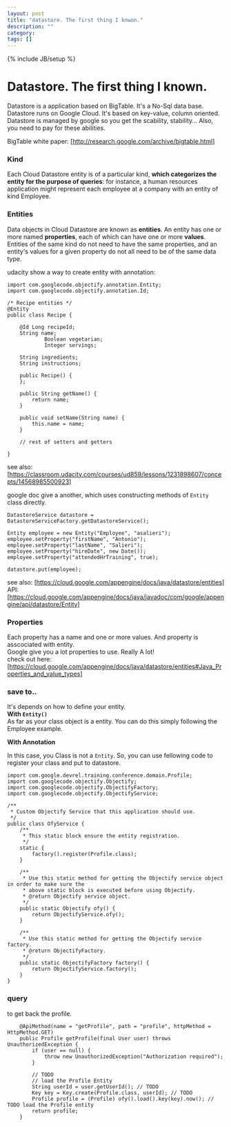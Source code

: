 ```yaml
---
layout: post
title: "datastore. The first thing I knwon."
description: ""
category: 
tags: []
---
```

{% include JB/setup %}

# Datastore. The first thing I known.

Datastore is a application based on BigTable. It's a No-Sql data base. Datastore runs on Google Cloud. It's based on key-value, column oriented.  Datastore is managed by google so you get the scability, stability... Also, you need to pay for these abilities.   


BigTable white paper: [http://research.google.com/archive/bigtable.html]   

### Kind  
Each Cloud Datastore entity is of a particular kind, **which categorizes the entity for the purpose of queries**: for instance, a human resources application might represent each employee at a company with an entity of kind Employee.  

### Entities  
Data objects in Cloud Datastore are known as **entities**. An entity has one or more named **properties**, each of which can have one or more **values**.  
Entities of the same kind do not need to have the same properties, and an entity's values for a given property do not all need to be of the same data type.


udacity show a way to create entity with annotation:

```
import com.googlecode.objectify.annotation.Entity;
import com.googlecode.objectify.annotation.Id;

/* Recipe entities */
@Entity
public class Recipe {

    @Id Long recipeId;
    String name;
            Boolean vegetarian;
            Integer servings;

    String ingredients;
    String instructions;

    public Recipe() {
    };

    public String getName() {
        return name;
    }

    public void setName(String name) {
        this.name = name;
    }

    // rest of setters and getters

}
```
see also: [https://classroom.udacity.com/courses/ud859/lessons/1231898607/concepts/14568985500923]  

google doc give a another, which uses constructing methods of `Entity` class directly.  

```
DatastoreService datastore = DatastoreServiceFactory.getDatastoreService();

Entity employee = new Entity("Employee", "asalieri");
employee.setProperty("firstName", "Antonio");
employee.setProperty("lastName", "Salieri");
employee.setProperty("hireDate", new Date());
employee.setProperty("attendedHrTraining", true);

datastore.put(employee);
```


see also: [https://cloud.google.com/appengine/docs/java/datastore/entities]  
API: [https://cloud.google.com/appengine/docs/java/javadoc/com/google/appengine/api/datastore/Entity]  


### Properties

Each property has a name and one or more values. And property is asscociated with entity.  
Google give you a lot properties to use. Really A lot!  
check out here: [https://cloud.google.com/appengine/docs/java/datastore/entities#Java_Properties_and_value_types]

### save to..

It's depends on how to define your entity.  
**With `Entity()`**  
As far as your class object is a entity. You can do this simply following the Employee example.  


**With Annotation**  

In this case, you Class is not a `Entity`. So, you can use fellowing code to register your class and put to datastore.  
```
import com.google.devrel.training.conference.domain.Profile;
import com.googlecode.objectify.Objectify;
import com.googlecode.objectify.ObjectifyFactory;
import com.googlecode.objectify.ObjectifyService;

/**
 * Custom Objectify Service that this application should use.
 */
public class OfyService {
    /**
     * This static block ensure the entity registration.
     */
    static {
        factory().register(Profile.class);
    }

    /**
     * Use this static method for getting the Objectify service object in order to make sure the
     * above static block is executed before using Objectify.
     * @return Objectify service object.
     */
    public static Objectify ofy() {
        return ObjectifyService.ofy();
    }

    /**
     * Use this static method for getting the Objectify service factory.
     * @return ObjectifyFactory.
     */
    public static ObjectifyFactory factory() {
        return ObjectifyService.factory();
    }
}
```

### query

to get back the profile.  

```
	@ApiMethod(name = "getProfile", path = "profile", httpMethod = HttpMethod.GET)
	public Profile getProfile(final User user) throws UnauthorizedException {
		if (user == null) {
			throw new UnauthorizedException("Authorization required");
		}

		// TODO
		// load the Profile Entity
		String userId = user.getUserId(); // TODO
		Key key = Key.create(Profile.class, userId); // TODO
		Profile profile = (Profile) ofy().load().key(key).now(); // TODO load the Profile entity
		return profile;
	}
```